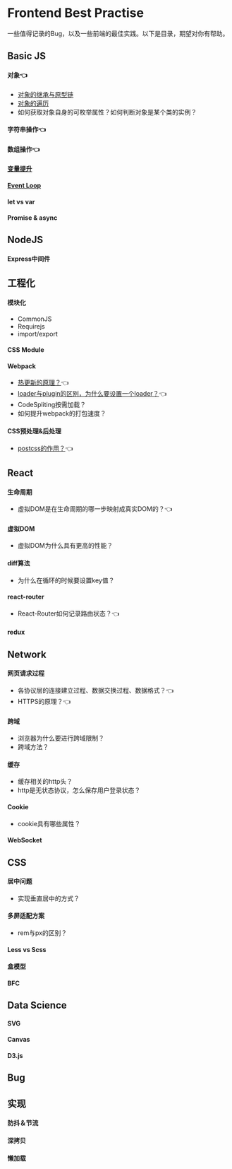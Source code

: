 # Frontend Best Practise
一些值得记录的Bug，以及一些前端的最佳实践。以下是目录，期望对你有帮助。

## Basic JS
#### 对象👈
- [对象的继承与原型链](https://github.com/panshiyao/Frontend-Best-Practise/issues/1)
- [对象的遍历](https://segmentfault.com/a/1190000007908692?_ea=1493826)
- 如何获取对象自身的可枚举属性？如何判断对象是某个类的实例？
#### 字符串操作👈
#### 数组操作👈
#### [变量提升](https://github.com/creeperyang/blog/issues/16)
#### [Event Loop](https://github.com/creeperyang/blog/issues/26)
#### let vs var
#### Promise & async

## NodeJS
#### Express中间件


## 工程化
#### 模块化
- CommonJS
- Requirejs
- import/export
#### CSS Module
#### Webpack
- [热更新的原理？](https://www.jianshu.com/p/652fbae768bf)👈
- [loader与plugin的区别，为什么要设置一个loader？](http://www.imweb.io/topic/59324940b9b65af940bf58ae)👈
- CodeSpliting按需加载？
- 如何提升webpack的打包速度？
#### CSS预处理&后处理
- [postcss的作用？](https://segmentfault.com/a/1190000011595620)👈

## React
#### 生命周期
- 虚拟DOM是在生命周期的哪一步映射成真实DOM的？👈
#### 虚拟DOM
- 虚拟DOM为什么具有更高的性能？
#### diff算法
- 为什么在循环的时候要设置key值？
#### react-router
- React-Router如何记录路由状态？👈
#### redux

## Network
#### 网页请求过程
- 各协议层的连接建立过程、数据交换过程、数据格式？👈
- HTTPS的原理？👈
#### 跨域
- 浏览器为什么要进行跨域限制？
- 跨域方法？
#### 缓存
- 缓存相关的http头？
- http是无状态协议，怎么保存用户登录状态？
#### Cookie
- cookie具有哪些属性？
#### WebSocket

## CSS
#### 居中问题
- 实现垂直居中的方式？
#### 多屏适配方案
- rem与px的区别？
#### Less vs Scss
#### 盒模型
#### BFC


## Data Science
#### SVG
#### Canvas
#### D3.js


## Bug


## 实现
#### 防抖＆节流
#### 深拷贝
#### 懒加载
